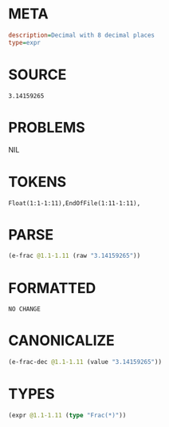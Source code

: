 # META
~~~ini
description=Decimal with 8 decimal places
type=expr
~~~
# SOURCE
~~~roc
3.14159265
~~~
# PROBLEMS
NIL
# TOKENS
~~~zig
Float(1:1-1:11),EndOfFile(1:11-1:11),
~~~
# PARSE
~~~clojure
(e-frac @1.1-1.11 (raw "3.14159265"))
~~~
# FORMATTED
~~~roc
NO CHANGE
~~~
# CANONICALIZE
~~~clojure
(e-frac-dec @1.1-1.11 (value "3.14159265"))
~~~
# TYPES
~~~clojure
(expr @1.1-1.11 (type "Frac(*)"))
~~~
